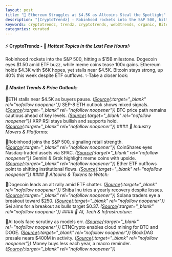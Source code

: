 ```yaml
---
layout: post
title: "🌌 Ethereum Struggles at $4.5K as Altcoins Steal the Spotlight"
description: "[CryptoTrendz] - Robinhood rockets into the S&P 500, hitting a $15B milestone. Dogecoin eyes $1.50 amid ETF buzz, while meme coins tease 100x gains. Ethereum holds $4.3K with $6K hopes, yet stalls near $4.5K. Bitcoin stays strong, up 40% this week despite ETF outflows."
keywords: cryptotrendz, trendz, cryptotrends, web3trends, organic, Bitcoin, SOL, Ethereum, Mining, Market, crypto, XRP, Token, NFT, AI, Altcoin
categories: curated
---
```


#### ⚡ CryptoTrendz - 📌 *Hottest Topics in the Last Few Hours!:*

Robinhood rockets into the S&P 500, hitting a $15B milestone. Dogecoin eyes $1.50 amid ETF buzz, while meme coins tease 100x gains. Ethereum holds $4.3K with $6K hopes, yet stalls near $4.5K. Bitcoin stays strong, up 40% this week despite ETF outflows. ✨Take a closer look:


#### *🔖  Market Trends & Price Outlook:*  

🔹ETH stalls near $4.5K as buyers pause. *([Source](https://s.avyag.com/a7xk){:target="_blank" rel="nofollow noopener"})* SEP-8 ETH outlook shows mixed signals. *([Source](https://s.avyag.com/pe1z){:target="_blank" rel="nofollow noopener"})* BTC price path remains cautious ahead of key levels. *([Source](https://s.avyag.com/652i){:target="_blank" rel="nofollow noopener"})* XRP RSI stays bullish and supports hold. *([Source](https://s.avyag.com/bffj){:target="_blank" rel="nofollow noopener"})* #### *🔖  Industry Movers & Platforms:*  

🔹Robinhood joins the S&P 500, signaling retail strength. *([Source](https://s.avyag.com/tsjg){:target="_blank" rel="nofollow noopener"})* CoinShares eyes Nasdaq-traded assets via SPAC. *([Source](https://s.avyag.com/ek52){:target="_blank" rel="nofollow noopener"})* Gemini & Grok highlight meme coins with upside. *([Source](https://s.avyag.com/ssup){:target="_blank" rel="nofollow noopener"})* Ether ETF outflows point to shifting institutional flows. *([Source](https://s.avyag.com/8tcx){:target="_blank" rel="nofollow noopener"})* #### *🔖  Altcoins & Tokens to Watch:*  

🔹Dogecoin leads an alt rally amid ETF chatter. *([Source](https://s.avyag.com/19c7){:target="_blank" rel="nofollow noopener"})* Shiba Inu tries a yearly recovery despite losses. *([Source](https://s.avyag.com/ot81){:target="_blank" rel="nofollow noopener"})* Solana traders eye a breakout toward $250. *([Source](https://s.avyag.com/ddn2){:target="_blank" rel="nofollow noopener"})* Sei aims for a breakout as bulls target $0.37. *([Source](https://s.avyag.com/6sno){:target="_blank" rel="nofollow noopener"})* #### *🔖  AI, Tech & Infrastructure:*  

🔹AI tools face scrutiny as models err. *([Source](https://s.avyag.com/44hd){:target="_blank" rel="nofollow noopener"})* ETNCrypto enables cloud mining for BTC and DOGE. *([Source](https://s.avyag.com/epov){:target="_blank" rel="nofollow noopener"})* BlockDAG presale nears $400M in activity. *([Source](https://s.avyag.com/ljuq){:target="_blank" rel="nofollow noopener"})* Money buys less each year, a macro reminder. *([Source](https://s.avyag.com/2064){:target="_blank" rel="nofollow noopener"})*